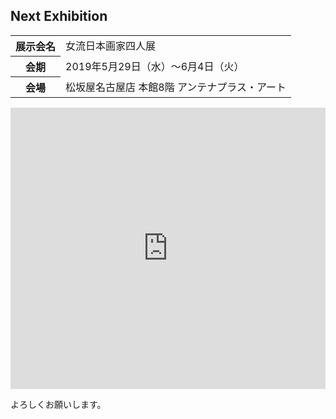 ## Next Exhibition

<table class="table eventsection">
    <tbody>
        <tr>
            <th scope="row">展示会名</th>
            <td>女流日本画家四人展</td>
        </tr>
        <tr>
            <th scope="row">会期</th>
            <td>2019年5月29日（水）～6月4日（火）</td>
        </tr>
        <tr>
            <th scope="row">会場</th>
            <td>松坂屋名古屋店 本館8階 アンテナプラス・アート</td>
        </tr>
    </tbody>
</table>

<iframe src="https://www.google.com/maps/embed?pb=!1m14!1m8!1m3!1d13046.61117037749!2d136.907927!3d35.165279!3m2!1i1024!2i768!4f13.1!3m3!1m2!1s0x0%3A0x9fcd6426ed276348!2sMatsuzakaya+Nagoya!5e0!3m2!1sen!2sjp!4v1555074378241!5m2!1sen!2sjp" width="100%" height="450" frameborder="0" style="border:0" allowfullscreen></iframe>

よろしくお願いします。

